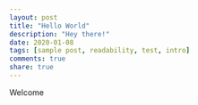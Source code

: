 ```yaml
---
layout: post
title: "Hello World"
description: "Hey there!"
date: 2020-01-08
tags: [sample post, readability, test, intro]
comments: true
share: true
---
```


Welcome

